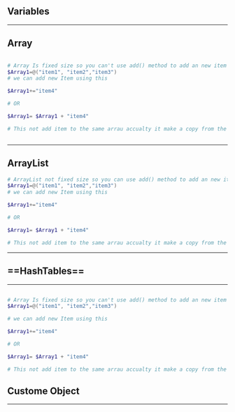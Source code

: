 
## Variables


<hr>

## Array

```Powershell

# Array Is fixed size so you can't use add() method to add an new item
$Array1=@("item1", "item2","item3")
# we can add new Item using this

$Array1+="item4"

# OR

$Array1= $Array1 + "item4"

# This not add item to the same arrau accualty it make a copy from the array with the new item and delete the first array.



```


<hr>

## ArrayList

```PowerShell
# ArrayList not fixed size so you can use add() method to add an new item
$Array1=@("item1", "item2","item3")
# we can add new Item using this

$Array1+="item4"

# OR

$Array1= $Array1 + "item4"

# This not add item to the same arrau accualty it make a copy from the array with the new item and delete the first array.


```
<hr>

## ==HashTables==

<hr>

```Powershell

# Array Is fixed size so you can't use add() method to add an new item
$Array1=@("item1", "item2","item3")

# we can add new Item using this

$Array1+="item4"

# OR

$Array1= $Array1 + "item4"

# This not add item to the same arrau accualty it make a copy from the array with the new item and delete the first array.
```

## Custome Object

<hr>










